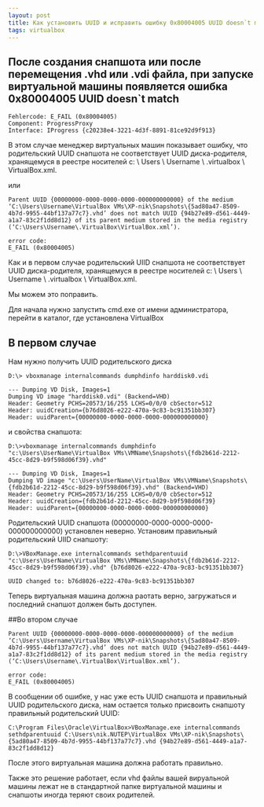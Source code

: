 ```yaml
---
layout: post
title: Как установить UUID и исправить ошибку 0x80004005 UUID doesn`t match
tags: virtualbox
---
```

## После создания снапшота или после перемещения .vhd или .vdi файла, при запуске виртуальной машины появляется ошибка 0x80004005 UUID doesn`t match

```
Fehlercode: E_FAIL (0x80004005)
Component: ProgressProxy
Interface: IProgress {c20238e4-3221-4d3f-8891-81ce92d9f913}
```
В этом случае менеджер виртуальных машин показывает ошибку, что родительский UUID снапшота не соответствует UUID диска-родителя, хранящемуся в реестре носителей 
c: \ Users \ Username \ .virtualbox \ VirtualBox.xml.

или
```
Parent UUID {00000000-0000-0000-0000-000000000000} of the medium ‘C:\Users\Username\VirtualBox VMs\XP-nik\Snapshots\{5ad80a47-8509-4b7d-9955-44bf137a77c7}.vhd’ does not match UUID {94b27e89-d561-4449-a1a7-83c2f1dd8d12} of its parent medium stored in the media registry (‘C:\Users\Username\.VirtualBox\VirtualBox.xml’).

error code:
E_FAIL (0x80004005)
```

Как и в первом случае родительский UIID снапшота не соответствует UUID диска-родителя, хранящемуся в реестре носителей c: \ Users \ Username \ .virtualbox \ VirtualBox.xml.

Мы можем это поправить.

Для начала нужно запустить cmd.exe от имени администратора, перейти в каталог, где установлена VirtualBox

## В первом случае
Нам нужно получить UUID родительского диска
```
D:\> vboxmanage internalcommands dumphdinfo harddisk0.vdi

--- Dumping VD Disk, Images=1
Dumping VD image "harddisk0.vdi" (Backend=VHD)
Header: Geometry PCHS=20573/16/255 LCHS=0/0/0 cbSector=512
Header: uuidCreation={b76d8026-e222-470a-9c83-bc91351bb307}
Header: uuidParent={00000000-0000-0000-0000-000000000000}
```
и свойства снапшота:
```
D:\>vboxmanage internalcommands dumphdinfo "c:\Users\UserName\VirtualBox VMs\VMName\Snapshots\{fdb2b61d-2212-45cc-8d29-b9f598d06f39}.vhd"

--- Dumping VD Disk, Images=1
Dumping VD image "c:\Users\UserName\VirtualBox VMs\VMName\Snapshots\{fdb2b61d-2212-45cc-8d29-b9f598d06f39}.vhd" (Backend=VHD)
Header: Geometry PCHS=20573/16/255 LCHS=0/0/0 cbSector=512
Header: uuidCreation={fdb2b61d-2212-45cc-8d29-b9f598d06f39}
Header: uuidParent={00000000-0000-0000-0000-000000000000}
```

Родительский UUID снапшота (00000000-0000-0000-0000-000000000000) установлен неверно. Установим правильный родительский UIID снапшоту:
```
D:\>VBoxManage.exe internalcommands sethdparentuuid "c:\Users\UserName\VirtualBox VMs\VMName\Snapshots\{fdb2b61d-2212-45cc-8d29-b9f598d06f39}.vhd" {b76d8026-e222-470a-9c83-bc91351bb307}

UUID changed to: b76d8026-e222-470a-9c83-bc91351bb307
```
Теперь виртуальная машина должна раотать верно, загружаться и последний снапшот должен быть доступен.

##Во втором случае
```
Parent UUID {00000000-0000-0000-0000-000000000000} of the medium ‘C:\Users\Username\VirtualBox VMs\XP-nik\Snapshots\{5ad80a47-8509-4b7d-9955-44bf137a77c7}.vhd’ does not match UUID {94b27e89-d561-4449-a1a7-83c2f1dd8d12} of its parent medium stored in the media registry (‘C:\Users\Username\.VirtualBox\VirtualBox.xml’).

error code:
E_FAIL (0x80004005)
```
В сообщении об ошибке, у нас уже есть UUID снапшота и правильный UUID родительского диска, нам остается только присвоить снапшоту правильный родительский UUID:
```
C:\Program Files\Oracle\VirtualBox>VBoxManage.exe internalcommands sethdparentuuid C:\Users\nik.NUTEP\VirtualBox VMs\XP-nik\Snapshots\{5ad80a47-8509-4b7d-9955-44bf137a77c7}.vhd {94b27e89-d561-4449-a1a7-83c2f1dd8d12}
```
После этого виртуальная машина должна работать правильно.

Также это решение работает, если vhd файлы вашей вируальной машины лежат не в стандартной папке виртуальной машины и снапшоты иногда теряют своих родителей.